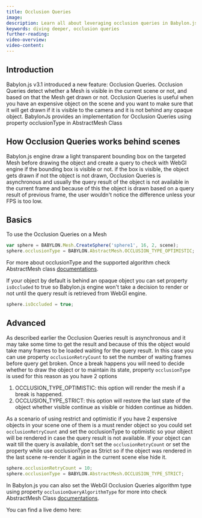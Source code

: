 ```yaml
---
title: Occlusion Queries
image: 
description: Learn all about leveraging occlusion queries in Babylon.js.
keywords: diving deeper, occlusion queries
further-reading:
video-overview:
video-content:
---
```


## Introduction

Babylon.js v3.1 introduced a new feature: Occlusion Queries.
Occlusion Queries detect whether a Mesh is visible in the current scene or not, and based on that the Mesh get drawn or not. Occlusion Queries is useful when you have an expensive object on the scene and you want to make sure that it will get drawn if it is visible to the camera and it is not behind any opaque object.
BabylonJs provides an implementation for Occlusion Queries using property occlusionType in AbstractMesh Class

## How Occlusion Queries works behind scenes

Babylon.js engine draw a light transparent bounding box on the targeted Mesh before drawing the object and create a query to check with WebGl engine if the bounding box is visible or not. if the box is visible, the object gets drawn if not the object is not drawn, Occlusion Queries is asynchronous and usually the query result of the object is not available in the current frame and because of this the object is drawn based on a query result of previous frame, the user wouldn't notice the difference unless your FPS is too low.

<Playground id="#QDAZ80#5" title="Occlusion Query Example" description="Simple Example of using occlusion queries in your scene."/>

## Basics

To use the Occlusion Queries on a Mesh

```javascript
var sphere = BABYLON.Mesh.CreateSphere('sphere1', 16, 2, scene);
sphere.occlusionType = BABYLON.AbstractMesh.OCCLUSION_TYPE_OPTIMISTIC;
```

For more about occlusionType and the supported algorithm check AbstractMesh class [documentations](/typedoc/classes/babylon.abstractmesh).

If your object by default is behind an opaque object you can set property `isOccluded` to true so Babylon.js engine won't take a decision to render or not until the query result is retrieved from WebGl engine.

```javascript
sphere.isOccluded = true;
```

## Advanced

As described earlier the Occlusion Queries result is asynchronous and it may take some time to get the result and because of this the object would take many frames to be loaded waiting for the query result. In this case you can use property `occlusionRetryCount` to set the number of waiting frames before query get broken. Once a break happens you will need to decide whether to draw the object or to maintain its state, property `occlusionType` is used for this reason as you have 2 options
1) OCCLUSION_TYPE_OPTIMISTIC: this option will render the mesh if a break is happened.
2) OCCLUSION_TYPE_STRICT: this option will restore the last state of the object whether visible continue as visible or hidden continue as hidden.

As a scenario of using restrict and optimistic if you have 2 expensive objects in your scene one of them is a must render object so you could set `occlusionRetryCount` and set the occlusionType to optimistic so your object will be rendered in case the query result is not available. If your object can wait till the query is available, don't set the `occlusionRetryCount` or set the property while use occlusionType as Strict so if the object was rendered in the last scene re-render it again in the current scene else hide it.

```javascript
sphere.occlusionRetryCount = 10;
sphere.occlusionType = BABYLON.AbstractMesh.OCCLUSION_TYPE_STRICT;
```

In Babylon.js you can also set the WebGl Occlusion Queries algorithm type using property `occlusionQueryAlgorithmType` for more into check AbstractMesh Class [documentations](/typedoc/classes/babylon.abstractmesh).

You can find a live demo here: <Playground id="#QDAZ80#3" title="Advanced Occlusion Queries" description="Example of using advanced occlusion query methods in your scene."/>